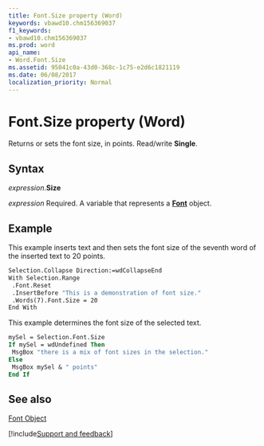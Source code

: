 ```yaml
---
title: Font.Size property (Word)
keywords: vbawd10.chm156369037
f1_keywords:
- vbawd10.chm156369037
ms.prod: word
api_name:
- Word.Font.Size
ms.assetid: 95041c0a-43d0-368c-1c75-e2d6c1821119
ms.date: 06/08/2017
localization_priority: Normal
---
```



# Font.Size property (Word)

Returns or sets the font size, in points. Read/write  **Single**.


## Syntax

_expression_.**Size**

_expression_ Required. A variable that represents a **[Font](Word.Font.md)** object.


## Example

This example inserts text and then sets the font size of the seventh word of the inserted text to 20 points.


```vb
Selection.Collapse Direction:=wdCollapseEnd 
With Selection.Range 
 .Font.Reset 
 .InsertBefore "This is a demonstration of font size." 
 .Words(7).Font.Size = 20 
End With
```

This example determines the font size of the selected text.




```vb
mySel = Selection.Font.Size 
If mySel = wdUndefined Then 
 MsgBox "there is a mix of font sizes in the selection." 
Else 
 MsgBox mySel & " points" 
End If
```


## See also


[Font Object](Word.Font.md)

[!include[Support and feedback](~/includes/feedback-boilerplate.md)]